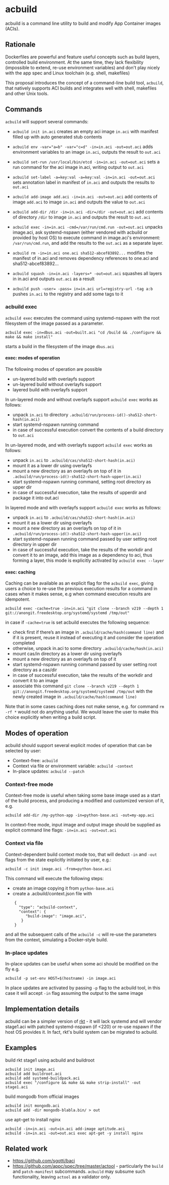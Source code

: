 # acbuild

acbuild is a command line utility to build and modify App Container images (ACIs).

## Rationale

Dockerfiles are powerful and feature useful concepts such as build layers, controlled build environment. At the same time, they lack flexibility (impossible to extend, re-use environment variables) and don't play nicely with the app spec and Linux toolchain (e.g. shell, makefiles)

This proposal introduces the concept of a command-line build tool, `acbuild`, that natively supports ACI builds and integrates well with shell, makefiles and other Unix tools.

## Commands

`acbuild` will support several commands:

* `acbuild init in.aci`
  creates an empty aci image `in.aci` with manifest filled up with auto generated stub contents

* `acbuild env -var="a=b" -var="c=d" -in=in.aci -out=out.aci`
  adds environment variables to an image `in.aci`, outputs the result to `out.aci`

* `acbuild set-run /usr/local/bin/etcd -in=in.aci -out=out.aci`
  sets a run command for the aci image in.aci, writing output to `out.aci`

* `acbuild set-label -a=key:val -a=key:val -in=in.aci -out=out.aci`
  sets annotation label in manifest of `in.aci` and outputs the results to `out.aci`

* `acbuild add-image add.aci -in=in.aci -out=out.aci`
  add contents of image `add.aci` to image `in.aci` and outputs the value to `out.aci`

* `acbuild add-dir /dir -in=in.aci -dir=/dir -out=out.aci`
  add contents of directory `/dir` to image `in.aci` and outputs the result to `out.aci`

* `acbuild exec -in=in.aci -cmd=/var/run/cmd.run -out=out.aci`
  unpacks image.aci, ask systemd-nspawn (either vendored with acbuild or provided by host OS) to execute command in image.aci's environment: `/var/run/cmd.run`, and add the results to the `out.aci` as a separate layer.

* `acbuild rm -in=in.aci one.aci sha512-abcef83892...`
  modifies the manifest of in.aci and removes dependency references to one.aci and sha512-abcef83892...

* `acbuild squash -in=in.aci -layers=* -out=out.aci`
  squashes all layers in in.aci and outputs `out.aci` as a result

* `acbuild push -user= -pass= in=in.aci url=registry-url -tag a:b`
  pushes `in.aci` to the registry and add some tags to it

### acbuild exec

`acbuild exec` executes the command using systemd-nspawn with the root filesystem of the image passed as a parameter.

    acbuild exec -in=dbus.aci -out=built.aci "cd /build && ./configure && make && make install"

starts a build in the filesystem of the image `dbus.aci`

#### exec: modes of operation

The following modes of operation are possible

- un-layered build with overlayfs support
- un-layered build without overlayfs support
- layered build with overlayfs support

In un-layered mode and without overlayfs support `acbuild exec` works as follows:

- unpack `in.aci` to directory `.acbuild/run/process-id()-sha512-short-hash(in.aci)`
- start systemd-nspawn running command 
- in case of successful execution convert the contents of a build directory to `out.aci`

In un-layered mode, and with overlayfs support `acbuild exec` works as follows:

- unpack `in.aci` to `.acbuild/cas/sha512-short-hash(in.aci)`
- mount it as a lower dir using overlayfs 
- mount a new directory as an overlayfs on top of it in `.acbuild/run/process-id()-sha512-short-hash-upper(in.aci)`
- start systemd-nspawn running command, setting root directory as upper dir
- in case of successful execution, take the results of upperdir and package it into out.aci

In layered mode and with overlayfs support `acbuild exec` works as follows:

- unpack `in.aci` to `.acbuild/cas/sha512-short-hash(in.aci)`
- mount it as a lower dir using overlayfs 
- mount a new directory as an overlayfs on top of it in `.acbuild/run/process-id()-sha512-short-hash-upper(in.aci)`
- start systemd-nspawn running command passed by user setting root directory in upper dir
- in case of successful execution, take the results of the workdir and convert it to an image, add this image as a dependency to aci, thus forming a layer, this mode is explicitly activated by `acbuild exec --layer`

#### exec: caching

Caching can be available as an explicit flag for the `acbuild exec`, giving users a choice to re-use the previous execution results for a command in cases when it makes sense, e.g when command execution results are idempotent.

    acbuild exec -cache=true -in=in.aci "git clone --branch v219 --depth 1 git://anongit.freedesktop.org/systemd/systemd /tmp/out"

in case if `-cache=true` is set acbuild executes the following sequence:

- check first if there’s an image in `.acbuild/cache/hash(command line)` and if it is present, reuse it instead of executing it and consider the operation completed
- otherwise, unpack in.aci to some directory `.acbuild/cache/hash(in.aci)`
- mount cas/in directory as a lower dir using overlayfs
- mount a new directory as an overlayfs on top of it
- start systemd-nspawn running command passed by user setting root directory as a cas/dir
- in case of successful execution, take the results of the workdir and convert it to an image
- associate this command `git clone --branch v219 --depth 1 git://anongit.freedesktop.org/systemd/systemd /tmp/out` with the newly created image in `.acbuild/cache/hash(command line)`

Note that in some cases caching does not make sense, e.g. for command  `rm -rf *` would not do anything useful. We would leave the user to make this choice explicitly when writing a build script.

## Modes of operation

acbuild should support several explicit modes of operation that can be selected by user:

- Context-free: `acbuild`
- Context via file or environment variable: `acbuild -context`
- In-place updates: `acbuild --patch`

### Context-free mode

Context-free mode is useful when taking some base image used as a start of the build process, and producing a modified and customized version of it, e.g.

    acbuild add-dir /my-python-app -in=python-base.aci -out=my-app.aci

In context-free mode, input image and output image should be supplied as explicit command line flags: `-in=in.aci -out=out.aci`

### Context via file

Context-dependent build context mode too, that will deduct  `-in` and `-out` flags from the state explicitly initiated by user, e.g.:

    acbuild -c init image.aci -from=python-base.aci

This command will execute the following steps:

- create an image copying it from `python-base.aci`
- create a .acbuild/context.json file with 

```
    { 
      "type": "acbuild-context",
      "context": {
         "build-image": "image.aci",
       }
    }
```

and all the subsequent calls of the `acbuild -c` will re-use the parameters from the context, simulating a Docker-style build.

### In-place updates

In-place updates can be useful when some aci should be modified on the fly e.g.

    acbuild -p set-env HOST=$(hostname) -in image.aci

In place updates are activated by passing `-p` flag to the acbuild tool, in this case it will accept `-in` flag assuming the output to the same image


## Implementation details

acbuild can be a simpler version of [rkt](https://github.com/coreos/rkt) - it will lack systemd and will vendor stage1.aci with patched systemd-nspawn (if <220) or re-use nspawn if the host OS provides it. In fact, rkt's build system can be migrated to acbuild.

## Examples

build rkt stage1 using acbuild and buildroot

    acbuild init image.aci
    acbuild add buildroot.aci
    acbuild add systemd-buildpack.aci   
    acbuild exec "/configure && make && make strip-install" -out stage1.aci


build mongodb from official images

    acbuild init mongodb.aci
    acbuild add -dir mongodb-blabla.bin/ > out

use apt-get to install nginx


    acbuild -in=in.aci -out=in.aci add-image aptitude.aci
    acbuild -in=in.aci -out=out.aci exec apt-get -y install nginx



## Related work

- https://github.com/sgotti/baci
- https://github.com/appc/spec/tree/master/actool - particularly the `build` and `patch-manifest` subcommands. `acbuild` may subsume such functionality, leaving `actool` as a validator only.


